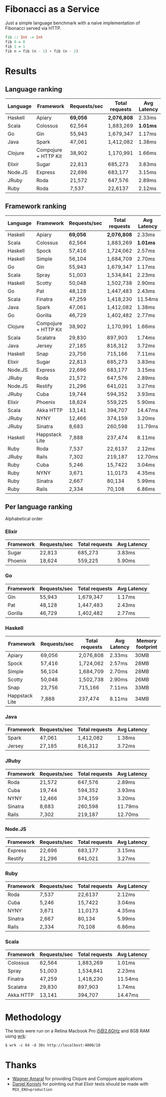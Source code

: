 # Fibonacci as a Service

Just a simple language benchmark with a naive implementation of Fibonacci served via HTTP.

```haskell
fib :: Int -> Int
fib 0 = 0
fib 1 = 1
fib n = fib (n - 1) + fib (n - 2)
```

# Results

## Language ranking

| Language | Framework            | Requests/sec  | Total requests | Avg Latency |
| -------- |----------------------|---------------|----------------|-------------|
| Haskell  | Apiary               | **69,056**    | **2,076,808**  | 2.33ms      |
| Scala    | Colossus             | 62,564        | 1,883,269      | **1.01ms**  |
| Go       | Gin                  | 55,943        | 1,679,347      | 1.17ms      |
| Java     | Spark                | 47,061        | 1,412,082      | 1.38ms      |
| Clojure  | Compojure + HTTP Kit | 38,902        | 1,170,991      | 1.66ms      |
| Elixir   | Sugar                | 22,813        | 685,273        | 3.83ms      |
| Node.JS  | Express              | 22,696        | 683,177        | 3.15ms      |
| JRuby    | Roda                 | 21,572        | 647,576        | 2.89ms      |
| Ruby     | Roda                 | 7,537         | 22,6137        | 2.12ms      |

## Framework ranking

| Language | Framework            | Requests/sec  | Total requests | Avg Latency |
| -------- |----------------------|---------------|----------------|-------------|
| Haskell  | Apiary               | **69,056**    | **2,076,808**  | 2.33ms      |
| Scala    | Colossus             | 62,564        | 1,883,269      | **1.01ms**  |
| Haskell  | Spock                | 57,416        | 1,724,062      | 2.57ms      |
| Haskell  | Simple               | 56,104        | 1,684,709      | 2.70ms      |
| Go       | Gin                  | 55,943        | 1,679,347      | 1.17ms      |
| Scala    | Spray                | 51,003        | 1,534,841      | 2.23ms      |
| Haskell  | Scotty               | 50,048        | 1,502,738      | 2.90ms      |
| Go       | Pat                  | 48,128        | 1,447,483      | 2.43ms      |
| Scala    | Finatra              | 47,259        | 1,418,230      | 11.54ms     |
| Java     | Spark                | 47,061        | 1,412,082      | 1.38ms      |
| Go       | Gorilla              | 46,729        | 1,402,482      | 2.77ms      |
| Clojure  | Compojure + HTTP Kit | 38,902        | 1,170,991      | 1.66ms      |
| Scala    | Scalatra             | 29,830        | 897,903        | 1.74ms      |
| Java     | Jersey               | 27,185        | 816,312        | 3.72ms      |
| Haskell  | Snap                 | 23,756        | 715,166        | 7.11ms      |
| Elixir   | Sugar                | 22,813        | 685,273        | 3.83ms      |
| Node.JS  | Express              | 22,696        | 683,177        | 3.15ms      |
| JRuby    | Roda                 | 21,572        | 647,576        | 2.89ms      |
| Node.JS  | Restify              | 21,296        | 641,021        | 3.27ms      |
| JRuby    | Cuba                 | 19,744        | 594,352        | 3.93ms      |
| Elixir   | Phoenix              | 18,624        | 559,225        | 5.90ms      |
| Scala    | Akka HTTP            | 13,141        | 394,707        | 14.47ms     |
| JRuby    | NYNY                 | 12,466        | 374,159        | 3.20ms      |
| JRuby    | Sinatra              | 8,683         | 260,598        | 11.79ms     |
| Haskell  | Happstack Lite       | 7,888         | 237,474        | 8.11ms      |
| Ruby     | Roda                 | 7,537         | 22,6137        | 2.12ms      |
| JRuby    | Rails                | 7,302         | 219,187        | 12.70ms     |
| Ruby     | Cuba                 | 5,246         | 15,7422        | 3.04ms      |
| Ruby     | NYNY                 | 3,671         | 11,0173        | 4.35ms      |
| Ruby     | Sinatra              | 2,667         | 80,134         | 5.99ms      |
| Ruby     | Rails                | 2,334         | 70,108         | 6.86ms      |

## Per language ranking

Alphabetical order

### Elixir

| Framework      | Requests/sec  | Total requests | Avg Latency |
|----------------|---------------|----------------|-------------|
| Sugar          | 22,813        | 685,273        | 3.83ms      |
| Phoenix        | 18,624        | 559,225        | 5.90ms      |

### Go

| Framework      | Requests/sec  | Total requests | Avg Latency |
|----------------|---------------|----------------|-------------|
| Gin            | 55,943        | 1,679,347      | 1.17ms      |
| Pat            | 48,128        | 1,447,483      | 2.43ms      |
| Gorilla        | 46,729        | 1,402,482      | 2.77ms      |

### Haskell

| Framework      | Requests/sec  | Total requests | Avg Latency | Memory footprint |
|----------------|---------------|----------------|-------------|------------------|
| Apiary         | 69,056        | 2,076,808      | 2.33ms      | 30MB             |
| Spock          | 57,416        | 1,724,062      | 2.57ms      | 28MB             |
| Simple         | 56,104        | 1,684,709      | 2.70ms      | 28MB             |
| Scotty         | 50,048        | 1,502,738      | 2.90ms      | 26MB             |
| Snap           | 23,756        | 715,166        | 7.11ms      | 33MB             |
| Happstack Lite | 7,888         | 237,474        | 8.11ms      | 34MB             |

### Java

| Framework      | Requests/sec  | Total requests | Avg Latency |
|----------------|---------------|----------------|-------------|
| Spark          | 47,061        | 1,412,082      | 1.38ms      |
| Jersey         | 27,185        | 816,312        | 3.72ms      |

### JRuby

| Framework      | Requests/sec  | Total requests | Avg Latency |
|----------------|---------------|----------------|-------------|
| Roda           | 21,572        | 647,576        | 2.89ms      |
| Cuba           | 19,744        | 594,352        | 3.93ms      |
| NYNY           | 12,466        | 374,159        | 3.20ms      |
| Sinatra        | 8,683         | 260,598        | 11.79ms     |
| Rails          | 7,302         | 219,187        | 12.70ms     |

### Node.JS

| Framework      | Requests/sec  | Total requests | Avg Latency |
|----------------|---------------|----------------|-------------|
| Express        | 22,696        | 683,177        | 3.15ms      |
| Restify        | 21,296        | 641,021        | 3.27ms      |

### Ruby

| Framework      | Requests/sec  | Total requests | Avg Latency |
|----------------|---------------|----------------|-------------|
| Roda           | 7,537         | 22,6137        | 2.12ms      |
| Cuba           | 5,246         | 15,7422        | 3.04ms      |
| NYNY           | 3,671         | 11,0173        | 4.35ms      |
| Sinatra        | 2,667         | 80,134         | 5.99ms      |
| Rails          | 2,334         | 70,108         | 6.86ms      |

### Scala

| Framework      | Requests/sec  | Total requests | Avg Latency |
|----------------|---------------|----------------|-------------|
| Colossus       | 62,564        | 1,883,269      | 1.01ms      |
| Spray          | 51,003        | 1,534,841      | 2.23ms      |
| Finatra        | 47,259        | 1,418,230      | 11.54ms     |
| Scalatra       | 29,830        | 897,903        | 1.74ms      |
| Akka HTTP      | 13,141        | 394,707        | 14.47ms     |

# Methodology

The tests were run on a Retina Macbook Pro i5@2.6GHz and 8GB RAM using [wrk](https://github.com/wg/wrk):

    $ wrk -c 64 -d 30s http://localhost:4000/10

# Thanks

- [Wagner Amaral](https://github.com/wamaral) for providing Clojure and Compjure applications
- [Daniel Konishi](https://github.com/dkonishi) for pointing out that Elixir tests should be made with `MIX_ENV=production`
